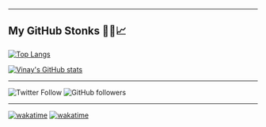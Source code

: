 
---

## My GitHub Stonks 👨‍💼📈

[![Top Langs](https://github-readme-stats.vercel.app/api/top-langs/?username=vinaynpp&hide=html,css,sass,yara,hack,xslt,blade,php&theme=github_dark)](https://github.com/vinaynpp)

[![Vinay's GitHub stats](https://github-readme-stats.vercel.app/api?username=vinaynpp&theme=github_dark)](https://github.com/vinaynpp)


---

![Twitter Follow](https://img.shields.io/twitter/follow/vinaynpp?label=twitter&style=for-the-badge) ![GitHub followers](https://img.shields.io/github/followers/vinaynpp?label=github&style=for-the-badge)



---
[![wakatime](https://wakatime.com/badge/github/vinaynpp/vinaynpp.svg)](https://wakatime.com/badge/github/vinaynpp/vinaynpp)
[![wakatime](https://wakatime.com/share/@fd3a753e-e2f4-4972-8c7b-7ca508217c61/bddc273c-509b-4793-a7b3-d87c74084117.svg)](https://wakatime.com/badge/github/vinaynpp/vinaynpp)
<!--
**vinaynpp/vinaynpp** is a ✨ _special_ ✨ repository because its `README.md` (this file) appears on your GitHub profile.

Here are some ideas to get you started:

- 🔭 I’m currently working on ...
- 🌱 I’m currently learning ...
- 👯 I’m looking to collaborate on ...
- 🤔 I’m looking for help with ...
- 💬 Ask me about ...
- 📫 How to reach me: ...
- 😄 Pronouns: ...
- ⚡ Fun fact: ...
-->
